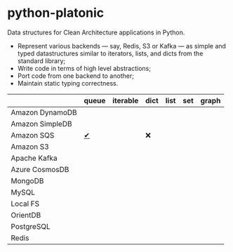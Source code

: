 # python-platonic

Data structures for Clean Architecture applications in Python.

* Represent various backends — say, Redis, S3 or Kafka — as simple and typed datastructures similar to iterators, lists, and dicts from the standard library;
* Write code in terms of high level abstractions;
* Port code from one backend to another;
* Maintain static typing correctness.


|                 | queue             | iterable | dict | list | set | graph |
| ---             | ---               | ---      | ---  | ---  | --- | ---   |
| Amazon DynamoDB |                   |          |      |      |     |      |
| Amazon SimpleDB |                   |          |      |      |     |      |
| Amazon SQS      | [✔](backends/sqs/index.md) |          | ❌    |      |     |      |
| Amazon S3       |                   |          |      |      |     |      |
| Apache Kafka    |                   |          |      |      |     |      |
| Azure CosmosDB  |                   |          |      |      |     |      |
| MongoDB         |                   |          |      |      |     |      |
| MySQL           |                   |          |      |      |     |      |
| Local FS        |                   |          |      |      |     |      |
| OrientDB        |                   |          |      |      |     |      |
| PostgreSQL      |                   |          |      |      |     |      |
| Redis           |                   |          |      |      |     |      |
